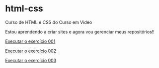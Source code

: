 # html-css
 Curso de HTML e CSS do Curso em Video

 Estou aprendendo a criar sites e agora vou gerenciar meus repositórios!!

<a href="https://leobarbosas.github.io/html-css/exercicios/ex001/index.html">Executar o exercício 001</a>

<a href="https://leobarbosas.github.io/html-css/exercicios/ex002/index.html">Executar o exercício 002</a>

<a href="https://leobarbosas.github.io/html-css/exercicios/ex003/index.html">Executar o exercício 003</a>